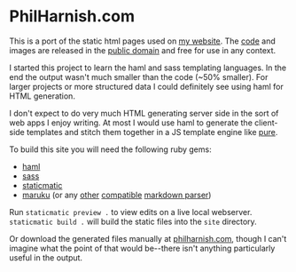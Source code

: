 PhilHarnish.com
===============
This is a port of the static html pages used on [my website][1]. The [code][2] and images are released in the [public domain][3] and free for use in any context.

I started this project to learn the haml and sass templating languages. In the end the output wasn't much smaller than the code (~50% smaller). For larger projects or more structured data I could definitely see using haml for HTML generation.

I don't expect to do very much HTML generating server side in the sort of web apps I enjoy writing. At most I would use haml to generate the client-side templates and stitch them together in a JS template engine like [pure][4].

To build this site you will need the following ruby gems:

* [haml][5]
* [sass][6]
* [staticmatic][7]
* [maruku][8] (or any [other][9] [compatible][10] [markdown parser][11])

Run `staticmatic preview .` to view edits on a live local webserver. `staticmatic build .` will build the static files into the `site` directory.

Or download the generated files manually at [philharnish.com][1], though I can't imagine what the point of that would be--there isn't anything particularly useful in the output.

[1]: http://philharnish.com/
[2]: http://github.com/PhilHarnish/philharnish.com/
[3]: http://creativecommons.org/licenses/publicdomain/
[4]: http://github.com/pure/pure
[5]: http://haml.hamptoncatlin.com/docs/haml
[6]: http://haml.hamptoncatlin.com/docs/sass
[7]: http://staticmatic.rubyforge.org/
[8]: http://maruku.rubyforge.org/
[9]: http://github.com/rtomayko/rdiscount/
[10]:http://github.com/rtomayko/rpeg-markdown/
[11]:http://www.deveiate.org/projects/BlueCloth
